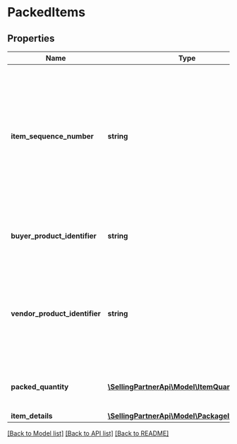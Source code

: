 # PackedItems

## Properties
Name | Type | Description | Notes
------------ | ------------- | ------------- | -------------
**item_sequence_number** | **string** | Item sequence number for the item. The first item will be 001, the second 002, and so on. This number is used as a reference to refer to this item from the carton or pallet level. | [optional] 
**buyer_product_identifier** | **string** | Buyer Standard Identification Number (ASIN) of an item. | [optional] 
**vendor_product_identifier** | **string** | The vendor selected product identification of the item. Should be the same as was sent in the purchase order. | [optional] 
**packed_quantity** | [**\SellingPartnerApi\Model\ItemQuantity**](ItemQuantity.md) | Total item quantity shipped in this shipment. | [optional] 
**item_details** | [**\SellingPartnerApi\Model\PackageItemDetails**](PackageItemDetails.md) |  | [optional] 

[[Back to Model list]](../README.md#documentation-for-models) [[Back to API list]](../README.md#documentation-for-api-endpoints) [[Back to README]](../README.md)



